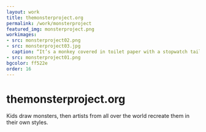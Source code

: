 ```yaml
---
layout: work
title: themonsterproject.org
permalink: /work/monsterproject
featured_img: monsterproject.png
workimages:
- src: monsterproject02.png
- src: monsterproject03.jpg
  caption: “It’s a monkey covered in toilet paper with a stopwatch tail and his head is on fire” - Joshua (11 years)
- src: monsterproject01.png
bgcolor: ff522e
order: 16
---
```


# themonsterproject.org

Kids draw monsters, then artists from all over the world recreate them in their own styles.